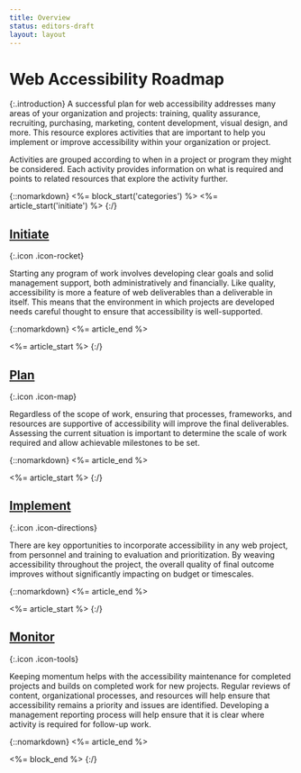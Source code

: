 ```yaml
---
title: Overview
status: editors-draft
layout: layout
---
```


# Web Accessibility Roadmap

{:.introduction}
A successful plan for web accessibility addresses many areas of your organization and projects: training, quality assurance, recruiting, purchasing, marketing, content development, visual design, and more. This resource explores activities that are important to help you implement or improve accessibility within your organization or project.

Activities are grouped according to when in a project or program they might be considered. Each activity provides information on what is required and points to related resources that explore the activity further.

{::nomarkdown}
<%= block_start('categories') %>
<%= article_start('initiate') %>
{:/}

## [Initiate](initiate/)
{:.icon .icon-rocket}

Starting any program of work involves developing clear goals and solid management support, both administratively and financially. Like quality, accessibility is more a feature of web deliverables than a deliverable in itself. This means that the environment in which projects are developed needs careful thought to ensure that accessibility is well-supported.

{::nomarkdown}
<%= article_end %>

<%= article_start %>
{:/}

## [Plan](plan/)
{:.icon .icon-map}

Regardless of the scope of work, ensuring that processes, frameworks, and resources are supportive of accessibility will improve the final deliverables. Assessing the current situation is important to determine the scale of work required and allow achievable milestones to be set.

{::nomarkdown}
<%= article_end %>

<%= article_start %>
{:/}

## [Implement](implement/)
{:.icon .icon-directions}

There are key opportunities to incorporate accessibility in any web project, from personnel and training to evaluation and prioritization. By weaving accessibility throughout the project, the overall quality of final outcome improves without significantly impacting on budget or timescales.

{::nomarkdown}
<%= article_end %>

<%= article_start %>
{:/}

## [Monitor](monitor)
{:.icon .icon-tools}

Keeping momentum helps with the accessibility maintenance for completed projects and builds on completed work for new projects. Regular reviews of content, organizational processes, and resources will help ensure that accessibility remains a priority and issues are identified. Developing a management reporting process will help ensure that it is clear where activity is required for follow-up work.

{::nomarkdown}
<%= article_end %>

<%= block_end %>
{:/}